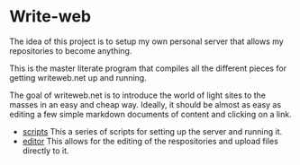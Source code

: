 # Write-web

The idea of this project is to setup my own personal server that allows my repositories to become anything.

This is the master literate program that compiles all the different pieces for
getting writeweb.net up and running. 

The goal of writeweb.net is to introduce the world of light sites to the
masses in an easy and cheap way. Ideally, it should be almost as easy as
editing a few simple markdown documents of content and clicking on a link. 

* [scripts](scripts.md "load:")  This a series of scripts for setting up the server and running it. 
* [editor](editor.md "load:")  This allows for the editing of the respositories and upload files directly to it. 

